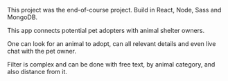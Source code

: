This project was the end-of-course project. Build in React, Node, Sass and MongoDB.

This app connects potential pet adopters with animal shelter owners.

One can look for an animal to adopt, can all relevant details and even live chat with the pet owner.

Filter is complex and can be done with free text, by animal category, and also distance from it.

